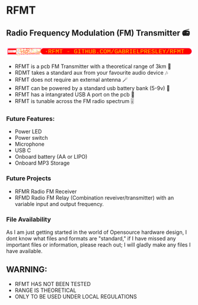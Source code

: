 # RFMT
## Radio Frequency Modulation (FM) Transmitter 📻
![alt text](https://raw.githubusercontent.com/GabrielPresley/RFMT/main/RFMT_PCB.png)

- RFMT is a pcb FM Transmitter with a theoretical range of 3km 📶
- RDMT takes a standard aux from your favourite audio device 🎶
- RFMT does not require an external antenna 🪄
- RFMT can be powered by a standard usb battery bank (5-9v) 🔋
- RFMT has a intangrated USB A port on the pcb 🔌
- RFMT is tunable across the FM radio spectrum 🎚️

### Future Features:

- Power LED
- Power switch 
- Microphone
- USB C
- Onboard battery (AA or LIPO)
- Onboard MP3 Storage

### Future Projects

- RFMR Radio FM Receiver
- RFMD Radio FM Relay (Combination reveiver/transmitter) with an variable input and output frequency.

### File Availability
As I am just getting started in the world of Opensource hardware design, I dont know what files and formats are "standard," if I have missed any important files or information, please reach out; I will gladly make any files I have available.

## WARNING:

- RFMT HAS NOT BEEN TESTED
- RANGE IS THEORETICAL
- ONLY TO BE USED UNDER LOCAL REGULATIONS
